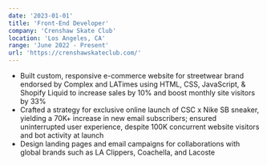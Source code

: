 ```yaml
---
date: '2023-01-01'
title: 'Front-End Developer'
company: 'Crenshaw Skate Club'
location: 'Los Angeles, CA'
range: 'June 2022 - Present'
url: 'https://crenshawskateclub.com/'
---
```


- Built custom, responsive e-commerce website for streetwear brand endorsed by Complex and LATimes using HTML, CSS, JavaScript, & Shopify Liquid to increase sales by 10% and boost monthly site visitors by 33%
- Crafted a strategy for exclusive online launch of CSC x Nike SB sneaker, yielding a 70K+ increase in new email subscribers; ensured uninterrupted user experience, despite 100K concurrent website visitors and bot activity at launch
- Design landing pages and email campaigns for collaborations with global brands such as LA Clippers, Coachella, and Lacoste
